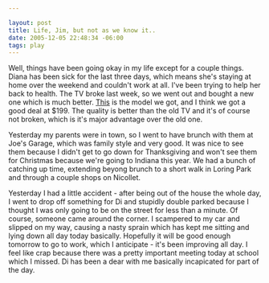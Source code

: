 ```yaml
--- 

layout: post
title: Life, Jim, but not as we know it..
date: 2005-12-05 22:48:34 -06:00
tags: play
---
```

Well, things have been going okay in my life except for a couple things.  Diana has been sick for the last three days, which means she's staying at home over the weekend and couldn't work at all.  I've been trying to help her back to health.   The TV broke last week, so we went out and bought a new one which is much better.  <a href="http://www.bestbuy.com/site/olspage.jsp?skuId=7030544&amp;type=product&amp;productCategoryId=cat03003&amp;id=1099395069083">This</a> is the model we got, and I think we got a good deal at $199.  The quality is better than the old TV and it's of course not broken, which is it's major advantage over the old one.

Yesterday my parents were in town, so I went to have brunch with them at Joe's Garage, which was family style and very good.  It was nice to see them because I didn't get to go down for Thanksgiving and won't see them for Christmas because we're going to Indiana this year.  We had a bunch of catching up time, extending beyong brunch to a short walk in Loring Park and through a couple shops on Nicollet.

Yesterday I had a little accident - after being out of the house the whole day, I went to drop off something for Di and stupidly double parked because I thought I was only going to be on the street for less than a minute.  Of course, someone came around the corner.  I scampered to my car and slipped on my way, causing a nasty sprain which has kept me sitting and lying down all day today basically.  Hopefully it will be good enough tomorrow to go to work, which I anticipate - it's been improving all day.  I feel like crap because there was a pretty important meeting today at school which I missed.  Di has been a dear with me basically incapicated for part of the day.
